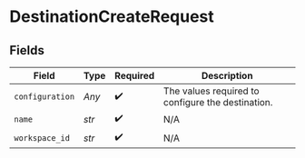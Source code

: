 # DestinationCreateRequest


## Fields

| Field                                             | Type                                              | Required                                          | Description                                       |
| ------------------------------------------------- | ------------------------------------------------- | ------------------------------------------------- | ------------------------------------------------- |
| `configuration`                                   | *Any*                                             | :heavy_check_mark:                                | The values required to configure the destination. |
| `name`                                            | *str*                                             | :heavy_check_mark:                                | N/A                                               |
| `workspace_id`                                    | *str*                                             | :heavy_check_mark:                                | N/A                                               |